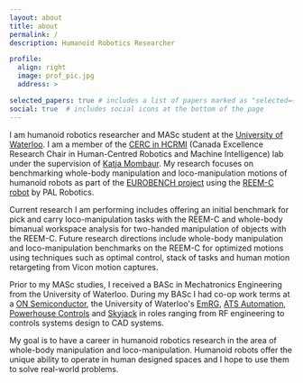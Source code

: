 ```yaml
---
layout: about
title: about
permalink: /
description: Humanoid Robotics Researcher

profile:
  align: right
  image: prof_pic.jpg
  address: >

selected_papers: true # includes a list of papers marked as "selected={true}"
social: true  # includes social icons at the bottom of the page
---
```


I am humanoid robotics researcher and MASc student at the [University of Waterloo](https://uwaterloo.ca). I am a member of the [CERC in HCRMI](https://uwaterloo.ca/cerc-human-centred-robotics-machine-intelligence/) (Canada Excellence Research Chair in Human-Centred Robotics and Machine Intelligence) lab under the supervision of [Katja Mombaur](https://uwaterloo.ca/robohub/people-profiles/katja-mombaur). My research focuses on benchmarking whole-body manipulation and loco-manipulation motions of humanoid robots as part of the [EUROBENCH project](https://eurobench2020.eu) using the [REEM-C robot](https://pal-robotics.com/robots/reem-c/) by PAL Robotics.

Current research I am performing includes offering an initial benchmark for pick and carry loco-manipulation tasks with the REEM-C and whole-body bimanual workspace analysis for two-handed manipulation of objects with the REEM-C. Future research directions include whole-body manipulation and loco-manipulation benchmarks on the REEM-C for optimized motions using techniques such as optimal control, stack of tasks and human motion retargeting from Vicon motion captures.

Prior to my MASc studies, I received a BASc in Mechatronics Engineering from the University of Waterloo. During my BASc I had co-op work terms at a [ON Semiconductor](https://www.onsemi.com), the University of Waterloo's [EmRG](https://uwaterloo.ca/emerging-radio-systems-group/), [ATS Automation](https://atsautomation.com), [Powerhouse Controls](https://powerhouse.ca) and [Skyjack](https://www.skyjack.com) in roles ranging from RF engineering to controls systems design to CAD systems.

My goal is to have a career in humanoid robotics research in the area of whole-body manipulation and loco-manipulation. Humanoid robots offer the unique ability to operate in human designed spaces and I hope to use them to solve real-world problems.